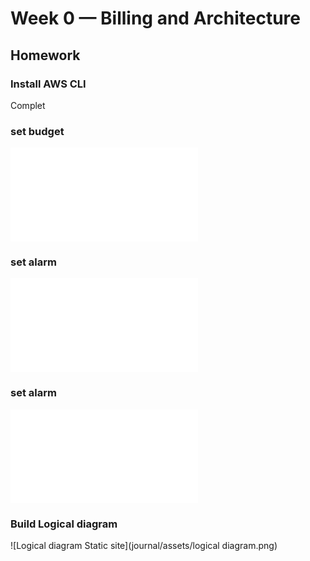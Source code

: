 # Week 0 — Billing and Architecture

## Homework

### Install AWS CLI
  Complet
  
### set budget
![AWS json for budget](aws/budget.json)

### set alarm
![AWS json for alarm](aws/alarm-config.json)

### set alarm
![AWS json for notifications](aws/notifications-with-subscribers.json)

### Build Logical diagram
![Logical diagram Static site](journal/assets/logical diagram.png)
